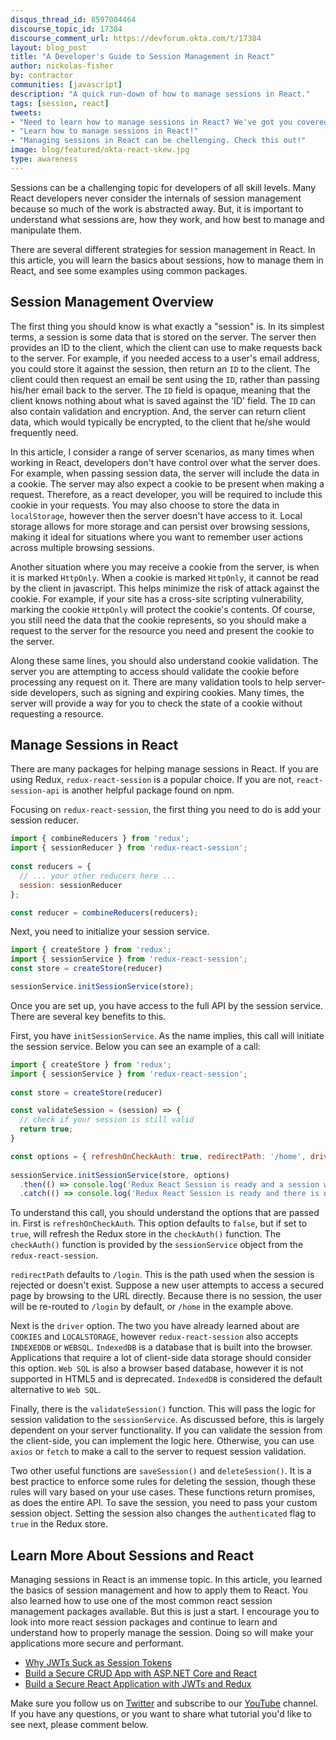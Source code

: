 ```yaml
---
disqus_thread_id: 8597004464
discourse_topic_id: 17384
discourse_comment_url: https://devforum.okta.com/t/17384
layout: blog_post
title: "A Developer's Guide to Session Management in React"
author: nickolas-fisher
by: contractor
communities: [javascript]
description: "A quick run-down of how to manage sessions in React."
tags: [session, react]
tweets:
- "Need to learn how to manage sessions in React? We've got you covered!"
- "Learn how to manage sessions in React!"
- "Managing sessions in React can be chellenging. Check this out!"
image: blog/featured/okta-react-skew.jpg
type: awareness
---
```


Sessions can be a challenging topic for developers of all skill levels.  Many React developers never consider the internals of session management because so much of the work is abstracted away.  But, it is important to understand  what sessions are, how they work, and how best to manage and manipulate them.  

There are several different strategies for session management in React.  In this article, you will learn the basics about sessions, how to manage them in React, and see some examples using common packages.  

## Session Management Overview

The first thing you should know is what exactly a "session" is.  In its simplest terms, a session is some data that is stored on the server.  The server then provides an ID to the client, which the client can use to make requests back to the server.  For example, if you needed access to a user's email address, you could store it against the session, then return an `ID` to the client.  The client could then request an email be sent using the `ID`, rather than passing his/her  email back to the server.  The  `ID` field is opaque, meaning that the client knows nothing about what is saved against the 'ID' field.  The `ID` can also contain validation and encryption.  And, the server can return client data, which would typically be encrypted, to the client that  he/she would frequently need. 
 
In this article, I consider a range of server scenarios, as many times when working in React, developers don't have control over what the server does.  For example, when passing session data, the server will include the data in a cookie.  The server may also expect a cookie to be present when making a request.  Therefore, as a react developer, you will be required to include this cookie in your requests.  You may also choose to store the data in `localStorage`, however  then the server doesn't have access to it.  Local storage allows for more storage and can persist over browsing sessions, making it ideal for situations where you want to remember user actions across multiple browsing sessions.  

Another situation where you may receive a cookie from the server,  is when it is marked `HttpOnly`.  When a cookie is marked `HttpOnly`, it cannot be read by the client in javascript.  This helps minimize the risk of attack against the cookie.  For example, if your site has a cross-site scripting vulnerability, marking the cookie `HttpOnly` will protect the cookie's contents.  Of course, you still need the data that the cookie represents, so you should make a request to the server for the resource you need and present the cookie to the server.  

Along these same lines, you should also understand cookie validation.  The server you are attempting to access should validate the cookie before processing any request on it.  There are many validation tools to help server-side developers, such as signing and expiring cookies.  Many times, the server will provide a way for you to check the state of a cookie without requesting a resource.  

## Manage Sessions in React

There are many packages for helping manage sessions in React.  If you are using Redux, `redux-react-session` is a popular choice.  If you are not, `react-session-api` is another helpful package found on npm.  

Focusing on `redux-react-session`, the first thing you need to do is add your session reducer.

```javascript
import { combineReducers } from 'redux';
import { sessionReducer } from 'redux-react-session';
 
const reducers = {
  // ... your other reducers here ...
  session: sessionReducer
};

const reducer = combineReducers(reducers);
```

Next, you need to initialize your session service.

```javascript
import { createStore } from 'redux';
import { sessionService } from 'redux-react-session';
const store = createStore(reducer)

sessionService.initSessionService(store);
```

Once you are set up, you have access to the full API by the session service. There are several key benefits to this. 

First, you have `initSessionService`.  As the name implies, this call will initiate  the session service. Below you can see an example of a call:  

```javascript
import { createStore } from 'redux';
import { sessionService } from 'redux-react-session';
 
const store = createStore(reducer)

const validateSession = (session) => {
  // check if your session is still valid
  return true;
}

const options = { refreshOnCheckAuth: true, redirectPath: '/home', driver: 'COOKIES', validateSession };
 
sessionService.initSessionService(store, options)
  .then(() => console.log('Redux React Session is ready and a session was refreshed from your storage'))
  .catch(() => console.log('Redux React Session is ready and there is no session in your storage'));
```

To understand this call, you should understand the options that are passed in.  First is `refreshOnCheckAuth`.  This option defaults to `false`, but if set to `true`, will refresh the Redux store in the `checkAuth()` function.  The `checkAuth()` function is provided by the `sessionService` object from the `redux-react-session`.  

`redirectPath` defaults to `/login`.  This is the path used when the session is rejected or doesn't exist.  Suppose a new user attempts to access a secured page by browsing to the URL directly.  Because there is no session, the user will be re-routed to `/login` by default, or `/home` in the example above.

Next is the `driver` option.  The two you have already learned about are `COOKIES` and `LOCALSTORAGE`, however `redux-react-session` also accepts `INDEXEDDB` or `WEBSQL`.  `IndexedDB` is a database that is built into the browser.  Applications that require a lot of client-side data storage should consider this option.  `Web SQL` is also a browser based database, however it is not supported in HTML5 and is deprecated.  `IndexedDB` is considered the default alternative to `Web SQL`.  

Finally, there is the `validateSession()` function.  This will pass the logic for session validation to the `sessionService`.  As discussed before, this is largely dependent on your server functionality.  If you can validate the session from the client-side, you can implement the logic here.  Otherwise, you can use `axios` or `fetch` to make a call to the server to request session validation.

Two other useful functions are `saveSession()` and `deleteSession()`.  It is a best practice to enforce some rules for deleting the session, though these rules will vary based on your use cases.  These functions return promises, as does the entire API.  To save the session, you need to pass your custom session object.  Setting the session also changes the `authenticated` flag to `true` in the Redux store.

## Learn More About Sessions and React

Managing sessions in React is an immense topic. In this article, you learned the basics of session management and how to apply them to React.  You also learned how to use one of the most common react session management packages available.  But this is just a start.  I encourage you to look into more react session packages and continue to learn and understand how to properly manage the session.  Doing so will make your applications more secure and performant.  

- [Why JWTs Suck as Session Tokens ](/blog/2017/08/17/why-jwts-suck-as-session-tokens)
- [Build a Secure CRUD App with ASP.NET Core and React ](/blog/2018/07/02/build-a-secure-crud-app-with-aspnetcore-and-react)
- [Build a Secure React Application with JWTs and Redux](/blog/2019/08/12/build-secure-react-application-redux-jwt)

Make sure you follow us on [Twitter](https://twitter.com/oktadev) and subscribe to our [YouTube](https://www.youtube.com/c/oktadev) channel. If you have any questions, or you want to share what tutorial you'd like to see next, please comment below.
